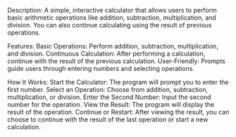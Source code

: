
Description:
A simple, interactive calculator that allows users to perform basic arithmetic operations like addition, subtraction, multiplication, and division. You can also continue calculating using the result of previous operations.

Features:
Basic Operations: Perform addition, subtraction, multiplication, and division.
Continuous Calculation: After performing a calculation, continue with the result of the previous calculation.
User-Friendly: Prompts guide users through entering numbers and selecting operations.

How It Works:
Start the Calculator: The program will prompt you to enter the first number.
Select an Operation: Choose from addition, subtraction, multiplication, or division.
Enter the Second Number: Input the second number for the operation.
View the Result: The program will display the result of the operation.
Continue or Restart: After viewing the result, you can choose to continue with the result of the last operation or start a new calculation.

